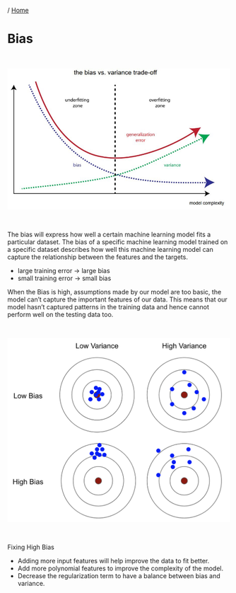 / [Home](index.md)

# Bias

<br>

![Bias](images/bias_variance.jpeg "Bias")

<br>

The bias will express how well a certain machine learning model fits a particular dataset. The bias of a specific machine learning model trained on a specific dataset describes how well this machine learning model can capture the relationship between the features and the targets.

* large training error -> large bias
* small training error -> small bias

When the Bias is high, assumptions made by our model are too basic, the model can’t capture the important features of our data. This means that our model hasn’t captured patterns in the training data and hence cannot perform well on the testing data too.

<br>

![Bias](images/bias.png "Bias")

<br>

Fixing High Bias
* Adding more input features will help improve the data to fit better.
* Add more polynomial features to improve the complexity of the model.
* Decrease the regularization term to have a balance between bias and variance.